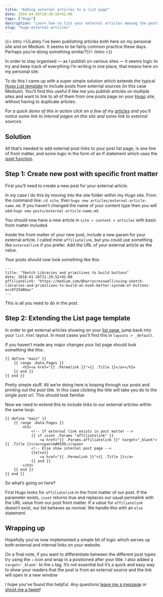 ```yaml
---
title: "Adding external articles to a list page"
date: 2018-04-03T10:28:50+02:00
tags: ["Hugo"]
description: "Learn how to list your external articles amoung the posts on your Hugo blog"
slug: "hugo-external-articles"
---
```


 {{< intro >}}Lately I’ve been publishing articles both here on my personal site and on Medium. It seems to be fairly common practice these days. Perhaps you’re doing something similar?{{< /intro >}}

In order to stay organised — as I publish on various sites — it seems logic to try and keep track of everything I’m writing in one place, that means here on my personal site.

To do this I came up with a super simple solution which extends the typical [Hugo List template](https://gohugo.io/templates/lists/) to include posts from external sources (in this case Medium). You’ll find this useful if like me you publish articles on multiple sites and want to link to all of them from one posts page on your [Hugo](https://gohugo.io/) site, without having to duplicate articles.

_For a quick demo of this in action click on a few of my [articles](/articles/) and you’ll notice some link to internal pages on this site and some link to external sources._


## Solution

All that’s needed to add external post links to your post list page, is one line of front matter, and some logic in the form of an If statement which uses the [isset function](https://gohugo.io/functions/isset/).

## Step 1: Create new post with specific front matter

First you’ll need to create a new post for your external article.

In my case I do this by moving into the site folder within my Hugo site. From the command line: `cd site`, then `hugo new articles/external-article-name.md`. If you haven’t changed the name of your content type then you will use `hugo new posts/external-article-name.md`.

You should now have a new article in `site > content > articles` with basic front matter included.

Inside the front matter of your new post, include a new param for your external article. I called mine `affiliatelink`, but you could use something like `externallink` if you prefer. Add the URL of your external article as the value.

Your posts should now look something like this:

```
---
title: "Sketch Libraries and primitives to build buttons"
date: 2018-01-26T21:29:52+01:00
affiliatelink: "https://medium.com/@harrycresswell/using-sketch-libraries-and-primitives-to-build-an-even-better-system-of-buttons-ecc8f25486ac"
---
```

This is all you need to do in the post.

## Step 2: Extending the List page template

In order to get external articles showing on your [list page](https://gohugo.io/templates/lists/), jump back into your `list.html` layout. In most cases you’ll find this in `layouts > _default`.

If you haven’t made any major changes your list page should look something like this:

```
{{ define "main" }}
    {{ range .Data.Pages }}
        <h3><a href="{{ .Permalink }}">{{ .Title }}</a></h3>
    {{ end }}
{{ end }}
```

Pretty simple stuff. All we’re doing here is looping through our posts and printing out the post title. In this case clicking the title will take you do to the single post url. This should look familiar.

Now we need to extend this to include links to our external articles within the same loop:


```
{{ define "main" }}
    {{ range .Data.Pages }}
        <h3>
            <!-- If external link exists in post matter -->
            {{ if isset .Params "affiliatelink" }}
                <a href="{{ .Params.affiliatelink }}" target="_blank">{{ .Title }}</a><span>&#8599;</span>
            <!-- Else show internal post page -->
            {{else}}
                <a href="{{ .Permalink }}">{{ .Title }}</a>
            {{ end }}
        </h3>
    {{ end }}
{{ end }}
```

So what’s going on here?

First Hugo looks for `affiliatelink` in the front matter of our post. If the parameter exists, `isset` returns true and replaces our usual permalink with the URL value from our post front matter. If a value for `affiliatelink` doesn’t exist, our list behaves as normal. We handle this with an `else` statement.

## Wrapping up

Hopefully you’ve now implemented a simple bit of logic which serves up both external and internal links on your website.

On a final note, if you want to differentiate between the different post types try using the `↗` icon and wrap in a <span> positioned after your title. I also added a `target='_blank'` to the `a` tag. It’s not essential but it’s a quick and easy way to show your readers that the post is from an external source and the link will open in a new window

I hope you’ve found this helpful. Any questions [leave me a message](/contact/) or [shoot me a tweet](https://twitter.com/harrycresswell/)!
